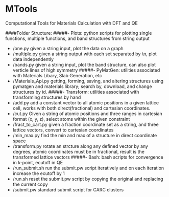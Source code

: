 # MTools
Computational Tools for Materials Calculation with DFT and QE

####Folder Structure:
#####- Plots: python scripts for plotting single functions, multiple functions, and band structures from string output
  - /one.py given a string input, plot the data on a graph
  - /multiple.py given a string output with each set separated by \n, plot data independently
  - /bands.py given a string input, plot the band structure, can also plot verticle lines of high symmetry
#####- PyMatGen: utilities associated with Materials Libary, Slab Generation, etc
  - /Materials_Api.py getting, forming, saving, and altering structures using pymatgen and materials library; search by, download, and change structures by id.
#####- Transform: utilities associated with transforming structures by hand
  - /add.py add a constant vector to all atomic positions in a given lattice cell, works with both direct(fractional) and cartesian coordinates.
  - /cut.py Given a string of atomic positions and three ranges in cartesian format (x, y, z), select atoms within the given constraint
  - /fract_to_cart.py given a fraction coordinate set as a string, and three lattice vectors, convert to cartesian coordinates
  - /min_max.py find the min and max of a structure in direct coordinate space
  - /transform.py rotate an strcture along any defined vector by any degrees, atomic coordinates must be in fractional, result is the transformed lattice vectors
#####- Bash: bash scripts for convergence in k-point, ecutoff in QE
  - /run_submit.sh run the submit.pw script iteratively and on each iteration increase the ecutoff by 1
  - /run.sh reset the submit.pw script by copying the original and replacing the current copy
  - /submit.pw standard submit script for CARC clusters 
